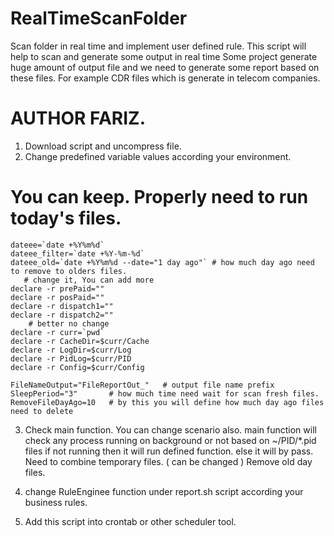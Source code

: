 # RealTimeScanFolder
Scan folder in real time and implement user defined rule. 
This script will help to scan and generate some output in real time
Some project generate huge amount of output file and we need to generate some report based on these files.
For example CDR files which is generate in telecom companies.

# AUTHOR FARIZ.

1. Download script and uncompress file.
2. Change predefined variable values according your environment. 
# You can keep. Properly need to run today's files.
    dateee=`date +%Y%m%d`
    dateee_filter=`date +%Y-%m-%d`
    dateee_old=`date +%Y%m%d --date="1 day ago"` # how much day ago need to remove to olders files. 
	   # change it, You can add more 
    declare -r prePaid=""
    declare -r posPaid=""
    declare -r dispatch1=""
    declare -r dispatch2=""
		# better no change
    declare -r curr=`pwd`
    declare -r CacheDir=$curr/Cache
    declare -r LogDir=$curr/Log
    declare -r PidLog=$curr/PID
    declare -r Config=$curr/Config
    
    FileNameOutput="FileReportOut_"   # output file name prefix
    SleepPeriod="3"       # how much time need wait for scan fresh files. 
    RemoveFileDayAgo=10   # by this you will define how much day ago files need to delete

3. Check main function. You can change scenario also.
	main function will check any process running on background or not based on ~/PID/*.pid files
	if not running then it will run defined function. else it will by pass.
	Need to combine temporary files. ( can be changed )
	Remove old day files.

4. change RuleEnginee function under report.sh script according your business rules. 
	
4. Add this script into crontab or other scheduler tool. 

